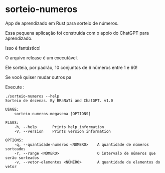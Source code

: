 # sorteio-numeros
App de aprendizado em Rust para sorteio de números.

Essa pequena aplicação foi construída com o apoio do ChatGPT para aprendizado.

Isso é fantástico!

O arquivo release é um executável.

Ele sorteia, por padrão, 10 conjuntos de 6 números entre 1 e 60!

Se você quiser mudar outros pa

Execute :

```
./sorteio-numeros --help
Sorteio de dezenas. By BRaNaTi and ChatGPT. v1.0 

USAGE:
    sorteio-numeros-megasena [OPTIONS]

FLAGS:
    -h, --help       Prints help information
    -V, --version    Prints version information

OPTIONS:
    -q, --quantidade-numeros <NÚMERO>    A quantidade de números sorteados
    -r, --range <NÚMERO>                 O intervalo de números que serão sorteados
    -v, --vetor-elementos <NÚMERO>       A quantidade de elementos do vetor
```


